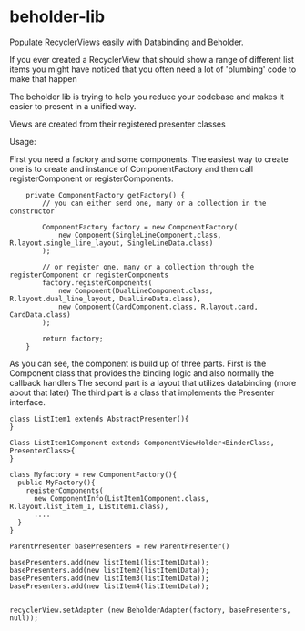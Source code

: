 # beholder-lib

Populate RecyclerViews easily with Databinding and Beholder.

If you ever created a RecyclerView that should show a range of different list items you might have noticed that you often need a lot of 'plumbing' code to make that happen

The beholder lib is trying to help you reduce your codebase and makes it easier to present in a unified way.

Views are created from their registered presenter classes

Usage:

First you need a factory and some components. The easiest way to create one is to create and instance of ComponentFactory and then call registerComponent or registerComponents.

```
	private ComponentFactory getFactory() {
		// you can either send one, many or a collection in the constructor

		ComponentFactory factory = new ComponentFactory(
			new Component(SingleLineComponent.class, R.layout.single_line_layout, SingleLineData.class)
		);

		// or register one, many or a collection through the registerComponent or registerComponents
		factory.registerComponents(
			new Component(DualLineComponent.class, R.layout.dual_line_layout, DualLineData.class),
			new Component(CardComponent.class, R.layout.card, CardData.class)
		);

		return factory;
	}

```

As you can see, the component is build up of three parts. First is the Component class that provides the binding logic and also normally the callback handlers
The second part is a layout that utilizes databinding (more about that later)
The third part is a class that implements the Presenter interface.



```
class ListItem1 extends AbstractPresenter(){
}

Class ListItem1Component extends ComponentViewHolder<BinderClass, PresenterClass>{
}

class Myfactory = new ComponentFactory(){
  public MyFactory(){
    registerComponents(
      new ComponentInfo(ListItem1Component.class, R.layout.list_item_1, ListItem1.class),
      ....
  }
}

ParentPresenter basePresenters = new ParentPresenter()

basePresenters.add(new listItem1(listItem1Data));
basePresenters.add(new listItem2(listItem1Data));
basePresenters.add(new listItem3(listItem1Data));
basePresenters.add(new listItem4(listItem1Data));


recyclerView.setAdapter (new BeholderAdapter(factory, basePresenters, null));
```
